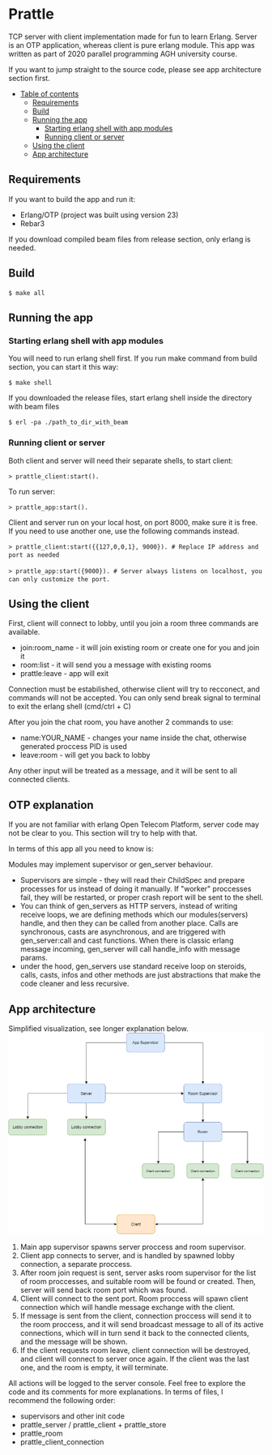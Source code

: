 
# Prattle

TCP server with client implementation made for fun to learn Erlang. Server is an OTP application, whereas client is pure erlang module. This app was written as part of 2020 parallel programming AGH university course.

If you want to jump straight to the source code, please see app architecture section first.

- [Table of contents](#prattle)
  * [Requirements](#requirements)
  * [Build](#build)
  * [Running the app](#running-the-app)
    + [Starting erlang shell with app modules](#starting-erlang-shell-with-app-modules)
    + [Running client or server](#running-client-or-server)
  * [Using the client](#using-the-client)
  * [App architecture](#app-architecture)

## Requirements
If you want to build the app and run it:
- Erlang/OTP (project was built using version 23)
- Rebar3

If you download compiled beam files from release section, only erlang is needed.


## Build
    $ make all

## Running the app

### Starting erlang shell with app modules
You will need to run erlang shell first. If you run make command from build section, you can start it this way:

    $ make shell

If you downloaded the release files, start erlang shell inside the directory with beam files

    $ erl -pa ./path_to_dir_with_beam

### Running client or server
Both client and server will need their separate shells, to start client:

    > prattle_client:start(). 

To run server:

    > prattle_app:start().

Client and server run on your local host, on port 8000, make sure it is free. If you need to use another one, use the following commands instead.

    > prattle_client:start({{127,0,0,1}, 9000}). # Replace IP address and port as needed

    > prattle_app:start({9000}). # Server always listens on localhost, you can only customize the port. 


## Using the client

First, client will connect to lobby, until you join a room three commands are available.

- join:room_name - it will join existing room or create one for you and join it
- room:list - it will send you a message with existing rooms
- prattle:leave - app will exit

Connection must be estabilished, otherwise client will try to recconect, and commands will not be accepted. You can only send break signal to terminal to exit the erlang shell (cmd/ctrl + C)

After you join the chat room, you have another 2 commands to use:
- name:YOUR_NAME - changes your name inside the chat, otherwise generated proccess PID is used
- leave:room - will get you back to lobby

Any other input will be treated as a message, and it will be sent to all connected clients.

## OTP explanation
If you are not familiar with erlang Open Telecom Platform, server code may not be clear to you. This section will try to help with that. 

In terms of this app all you need to know is:

Modules may implement supervisor or gen_server behaviour. 
- Supervisors are simple - they will read their ChildSpec and prepare processes for us instead of doing it manually. If "worker" proccesses fail, they will be restarted, or proper crash report will be sent to the shell.  
- You can think of gen_servers as HTTP servers, instead of writing receive loops, we are defining methods which our modules(servers) handle, and then they can be called from another place. Calls are synchronous, casts are asynchronous, and are triggered with gen_server:call and cast functions. When there is classic erlang message incoming, gen_server will call handle_info with message params.
- under the hood, gen_servers use standard receive loop on steroids, calls, casts, infos and other methods are just abstractions that make the code cleaner and less recursive. 

## App architecture
Simplified visualization, see longer explanation below.
![App architecture](static/architecture.png?raw=true)

1. Main app supervisor spawns server proccess and room supervisor.
2. Client app connects to server, and is handled by spawned lobby connection, a separate proccess.
3. After room join request is sent, server asks room supervisor for the list of room proccesses, and suitable room will be found or created. Then, server will send back room port which was found.
4. Client will connect to the sent port. Room proccess will spawn client connection which will handle message exchange with the client. 
5. If message is sent from the client, connection proccess will send it to the room proccess, and it will send broadcast message to all of its active connections, which will in turn send it back to the connected clients, and the message will be shown. 
5. If the client requests room leave, client connection will be destroyed, and client will connect to server once again. If the client was the last one, and the room is empty, it will terminate.

All actions will be logged to the server console. Feel free to explore the code and its comments for more explanations. In terms of files, I recommend the following order:

- supervisors and other init code
- prattle_server / prattle_client + prattle_store
- prattle_room
- prattle_client_connection
